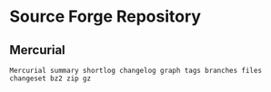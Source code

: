 # Source Forge Repository

## Mercurial

```
Mercurial summary shortlog changelog graph tags branches files changeset bz2 zip gz
```
